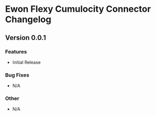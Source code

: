 # Ewon Flexy Cumulocity Connector Changelog

## Version 0.0.1
### Features
- Initial Release
### Bug Fixes
- N/A
### Other
- N/A
